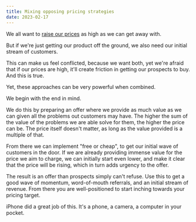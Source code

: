```yaml
---
title: Mixing opposing pricing strategies
date: 2023-02-17
---
```


We all want to [raise our prices](/blog/posts/20230213172129.md) as high as we can get away with.

But if we're just getting our product off the ground, we also need our initial stream of customers.

This can make us feel conflicted, because we want both, yet we're afraid that if our prices are high, it'll create friction in getting our prospects to buy. And this is true.

Yet, these approaches can be very powerful when combined. 

We begin with the end in mind.

We do this by preparing an offer where we provide as much value as we can given all the problems out customers may have. The higher the sum of the value of the problems we are able solve for them, the higher the price can be. The price itself doesn't matter, as long as the value provided is a multiple of that.

From there we can implement "free or cheap", to get our initial wave of customers in the door. If we are already providing immense value for the price we aim to charge, we can initially start even lower, and make it clear that the price will be rising, which in turn adds urgency to the offer.

The result is an offer than prospects simply can't refuse. Use this to get a good wave of momentum, word-of-mouth referrals, and an initial stream of revenue. From there you are well-positioned to start inching towards your pricing target.

iPhone did a great job of this. It's a phone, a camera, a computer in your pocket.



